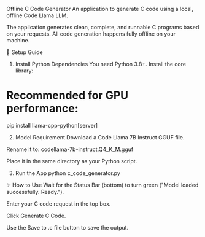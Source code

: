 Offline C Code Generator
An application to generate C code using a local, offline Code Llama LLM.

The application generates clean, complete, and runnable C programs based on your requests. All code generation happens fully offline on your machine.

🚀 Setup Guide
1. Install Python Dependencies
You need Python 3.8+. Install the core library:

# Recommended for GPU performance:
pip install llama-cpp-python[server]

2. Model Requirement
Download a Code Llama 7B Instruct GGUF file.

Rename it to: codellama-7b-instruct.Q4_K_M.gguf

Place it in the same directory as your Python script.

3. Run the App
python c_code_generator.py

✨ How to Use
Wait for the Status Bar (bottom) to turn green ("Model loaded successfully. Ready.").

Enter your C code request in the top box.

Click Generate C Code.

Use the Save to .c file button to save the output.